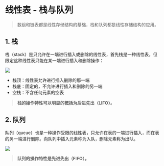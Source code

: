 # 线性表 - 栈与队列

> 数组和链表都是线性存储结构的基础，栈和队列都是线性存储结构的应用。

## 1. 栈

栈（stack）是只允许在一端进行插入或删除的线性表，首先栈是一种线性表，但限定这种线性表只能在某一端进行插入和删除操作：

![](/imgs/algorithm/data-structure/stack-and-queue-1.png)

- 栈顶：线性表允许进行插入删除的那一端
- 栈底：固定的，不允许进行插入和删除的另一端
- 空栈：不含任何元素的空表

> **栈的操作特性可以明显的概括为后进先出（LIFO）。**

## 2. 队列

队列（queue）也是一种操作受限的线性表，只允许在表的一端进行插入，而在表的另一端进行删除。向队列中插入元素称为入队，删除元素称为出队。

![](/imgs/algorithm/data-structure/stack-and-queue-2.png)

> **队列的操作特性是先进先出（FIFO）。**

